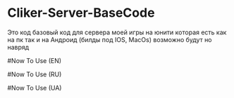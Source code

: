 # Cliker-Server-BaseCode
Это код базовый код для сервера моей игры на юнити которая есть как на пк так и на Андроид (билды под IOS, MacOs) возможно будут но навряд


#Now To Use (EN)


#Now To Use (RU)



#Now To Use (UA)
